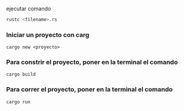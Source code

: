 

ejecutar comando 
```bash
rustc <filename>.rs
```

### Iniciar un proyecto con carg
``cargo new <proyecto>``

### Para constrir el proyecto, poner en la terminal el comando
``cargo build``

### Para correr el proyecto, poner en la terminal el comando
``cargo run``